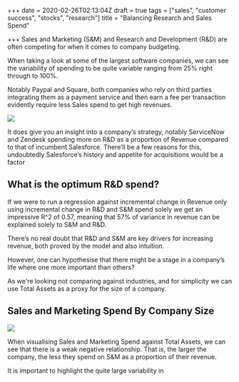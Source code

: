 +++
date = 2020-02-26T02:13:04Z
draft = true
tags = ["sales", "customer success", "stocks", "research"]
title = "Balancing Research and Sales Spend"

+++
Sales and Marketing (S&M) and Research and Development (R&D) are often competing for when it comes to company budgeting.

When taking a look at some of the largest software companies, we can see the variability of spending to be quite variable ranging from 25% right through to 100%.

Notably Paypal and Square, both companies who rely on third parties integrating them as a payment service and then earn a fee per transaction evidently require less Sales spend to get high revenues.

![](/v1582685377/blog/Top_Companies_dyn848.png)

It does give you an insight into a company’s strategy, notably ServiceNow and Zendesk spending more on R&D as a proportion of Revenue compared to that of incumbent Salesforce. There’ll be a few reasons for this, undoubtedly Salesforce’s history and appetite for acquisitions would be a factor

## What is the optimum R&D spend?

If we were to run a regression against incremental change in Revenue only using incremental change in R&D and S&M spend solely we get an impressive R^2 of 0.57, meaning that 57% of variance in revenue can be explained solely to S&M and R&D.

There’s no real doubt that R&D and S&M are key drivers for increasing revenue, both proved by the model and also intuition.

However, one can hypothesise that there might be a stage in a company’s life where one more important than others?

As we're looking not comparing against industries, and for simplicity we can use Total Assets as a proxy for the size of a company.

## Sales and Marketing Spend By Company Size

![](https://res.cloudinary.com/dtexqfeo4/image/upload/v1582685377/blog/v1582690171/blog/sm_expense_gxdrq1.png)

When visualising Sales and Marketing Spend against Total Assets, we can see that there is a weak negative relationship. That is, the larger the company, the less they spend on S&M as a proportion of their revenue.

It is important to highlight the quite large variability in 